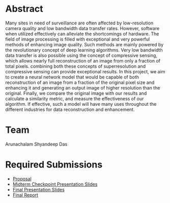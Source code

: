 # Abstract
Many sites in need of surveillance are often affected by low-resolution camera quality and low bandwidth data transfer rates. However, software when utilized effectively can alleviate the shortcomings of hardware. The field of image processing is filled with exceptional and very powerful methods of enhancing image quality. Such methods are mainly powered by the revolutionary concept of deep learning algorithms. Very low bandwidth data transfer is also possible using the concept of compressive sensing, which allows nearly full reconstruction of an image from only a fraction of total pixels. combining both these concepts of superresolution and compressive sensing can provide exceptional results. In this project, we aim to create a neural network model that would be capable of both reconstruction of an image from a fraction of the original pixel size and enhancing it and generating an output image of higher resolution than the original. Finally, we compare the original image with our results and calculate a similarity metric, and measure the effectiveness of our algorithm. If effective, such a model will have many uses throughout the different industries for data reconstruction and enhancement.
# Team

Arunachalam
Shyandeep Das

# Required Submissions

* [Proposal](proposal)
* [Midterm Checkpoint Presentation Slides](http://)
* [Final Presentation Slides](http://)
* [Final Report](report)
